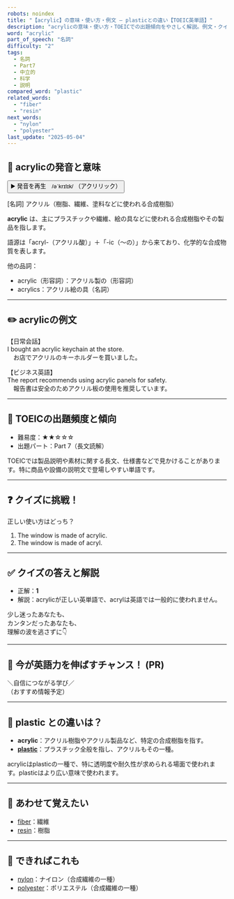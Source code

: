 ```yaml
---
robots: noindex
title: "【acrylic】の意味・使い方・例文 ― plasticとの違い【TOEIC英単語】"
description: "acrylicの意味・使い方・TOEICでの出題傾向をやさしく解説。例文・クイズ付きでplasticとの違いもわかりやすく学べます。"
word: "acrylic"
part_of_speech: "名詞"
difficulty: "2"
tags:
  - 名詞
  - Part7
  - 中立的
  - 科学
  - 説明
compared_word: "plastic"
related_words:
  - "fiber"
  - "resin"
next_words:
  - "nylon"
  - "polyester"
last_update: "2025-05-04"
---
```


## 🔰 acrylicの発音と意味

<button class="play-audio" onclick="playTTS('acrylic')">
  <span class="play-audio-main">
    ▶️ 発音を再生　/əˈkrɪlɪk/
  </span>
  <span class="play-audio-sub">
    （アクリリック）
  </span>
</button>

[名詞] アクリル（樹脂、繊維、塗料などに使われる合成樹脂）

**acrylic** は、主にプラスチックや繊維、絵の具などに使われる合成樹脂やその製品を指します。

語源は「acryl-（アクリル酸）」＋「-ic（～の）」から来ており、化学的な合成物質を表します。

他の品詞：  
- acrylic（形容詞）：アクリル製の（形容詞）
- acrylics：アクリル絵の具（名詞）

---

## ✏️ acrylicの例文

【日常会話】  
I bought an acrylic keychain at the store.  
　お店でアクリルのキーホルダーを買いました。

【ビジネス英語】  
The report recommends using acrylic panels for safety.  
　報告書は安全のためアクリル板の使用を推奨しています。

---

## 🎯 TOEICの出題頻度と傾向

- 難易度：★★☆☆☆
- 出題パート：Part 7（長文読解）

TOEICでは製品説明や素材に関する長文、仕様書などで見かけることがあります。特に商品や設備の説明文で登場しやすい単語です。

---

## ❓ クイズに挑戦！

正しい使い方はどっち？

1. The window is made of acrylic.  
2. The window is made of acryl.

---

## ✅ クイズの答えと解説

- 正解：**1**
- 解説：acrylicが正しい英単語で、acrylは英語では一般的に使われません。

少し迷ったあなたも、  
カンタンだったあなたも、  
理解の波を逃さずに👇️

---

## 🚀 今が英語力を伸ばすチャンス！ (PR)

<div class="info-center">
＼自信につながる学び／<br>  
（おすすめ情報予定）
</div>

---

## 🤔  plastic との違いは？

- **acrylic**：アクリル樹脂やアクリル製品など、特定の合成樹脂を指す。
- **[plastic](/plastic)**：プラスチック全般を指し、アクリルもその一種。

acrylicはplasticの一種で、特に透明度や耐久性が求められる場面で使われます。plasticはより広い意味で使われます。

---

## 🧩 あわせて覚えたい

- [fiber](/fiber)：繊維
- [resin](/resin)：樹脂

---

## 📖 できればこれも

- [nylon](/nylon)：ナイロン（合成繊維の一種）
- [polyester](/polyester)：ポリエステル（合成繊維の一種）

<!-- cvid: aid14_bid18 -->
